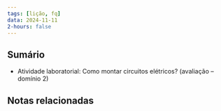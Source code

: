 ```yaml
---
tags: [lição, fq]
data: 2024-11-11
2-hours: false
---
```


## Sumário
- Atividade laboratorial: Como montar circuitos elétricos? (avaliação – domínio 2)
## Notas relacionadas
